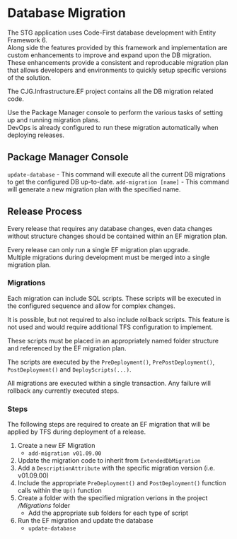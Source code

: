 # Database Migration
The STG application uses Code-First database development with Entity Framework 6.  
Along side the features provided by this framework and implementation are custom enhancements to improve and expand upon the DB migration.
These enhancements provide a consistent and reproducable migration plan that allows developers and environments to quickly setup specific versions of the solution.

The CJG.Infrastructure.EF project contains all the DB migration related code.

Use the Package Manager console to perform the various tasks of setting up and running migration plans.  
DevOps is already configured to run these migration automatically when deploying releases.

## Package Manager Console
`update-database` - This command will execute all the current DB migrations to get the configured DB up-to-date.
`add-migration [name]` - This command will generate a new migration plan with the specified name.

## Release Process
Every release that requires any database changes, even data changes without structure changes should be contained within an EF migration plan.

Every release can only run a single EF migration plan upgrade.  
Multiple migrations during development must be merged into a single migration plan.

### Migrations 
Each migration can include SQL scripts.
These scripts will be executed in the configured sequence and allow for complex changes.

It is possible, but not required to also include rollback scripts.  This feature is not used and would require additional TFS configuration to implement.

These scripts must be placed in an appropriately named folder structure and referenced by the EF migration plan.

The scripts are executed by the `PreDeployment()`, `PrePostDeployment()`, `PostDeployment()` and `DeployScripts(...)`.

All migrations are executed within a single transaction.  Any failure will rollback any currently executed steps.

### Steps
The following steps are required to create an EF migration that will be applied by TFS during deployment of a release.

1. Create a new EF Migration
   - `add-migration v01.09.00`
2. Update the migration code to inherit from `ExtendedDbMigration`
3. Add a `DescriptionAttribute` with the specific migration version (i.e. v01.09.00)
4. Include the appropriate `PreDeployment()` and `PostDeployment()` function calls within the `Up()` function
5. Create a folder with the specified migration verions in the project */Migrations* folder
   - Add the appropriate sub folders for each type of script
6. Run the EF migration and update the database
   - `update-database`

